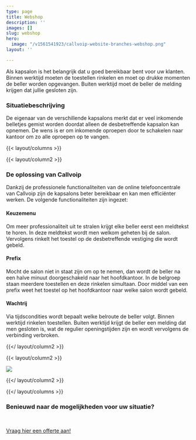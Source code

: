 ```yaml
---
type: page
title: Webshop
description: ''
images: []
slug: webshop
hero:
  image: "/v1561541923/callvoip-website-branches-webshop.png"
layout: ''

---
```

Als kapsalon is het belangrijk dat u goed bereikbaar bent voor uw klanten. Binnen werktijd moeten de toestellen rinkelen en moet op drukke momenten de beller worden opgevangen. Buiten werktijd moet de beller de melding krijgen dat jullie gesloten zijn.

### Situatiebeschrijving

De eigenaar van de verschillende kapsalons merkt dat er veel inkomende belletjes gemist worden doordat alleen de desbetreffende kapsalon kan opnemen. De wens is er om inkomende oproepen door te schakelen naar kantoor om zo alle oproepen op te vangen.

{{< layout/columns >}}

 {{< layout/column2 >}}

### De oplossing van Callvoip

Dankzij de professionele functionaliteiten van de online telefooncentrale van Callvoip zijn de kapsalons beter bereikbaar en kan men efficiënter werken. De volgende functionaliteiten zijn ingezet:

#### Keuzemenu

Om meer professionaliteit uit te stralen krijgt elke beller eerst een meldtekst te horen. In deze meldtekst wordt men welkom geheten bij de salon. Vervolgens rinkelt het toestel op de desbetreffende vestiging die wordt gebeld.

#### Prefix

Mocht de salon niet in staat zijn om op te nemen, dan wordt de beller na een halve minuut doorgeschakeld naar het hoofdkantoor. In de belgroep staan meerdere toestellen en deze rinkelen simultaan. Door middel van een prefix weet het toestel op het hoofdkantoor naar welke salon wordt gebeld.

#### Wachtrij

Via tijdscondities wordt bepaalt welke belroute de beller volgt. Binnen werktijd rinkelen toestellen. Buiten werktijd krijgt de beller een melding dat men gesloten is, wat de regulier openingstijden zijn en wordt vervolgens de verbinding verbroken.

 {{</ layout/column2 >}}

 {{< layout/column2 >}}

![](https://res.cloudinary.com/callvoip/image/upload/v1562141251/callvoip-website-keuzemenu-voorbeeld.png)

 {{</ layout/column2 >}}

{{</ layout/columns >}}

### Benieuwd naar de mogelijkheden voor uw situatie?

<br>

<a href="/offerte/" class="button">Vraag hier een offerte aan!</a>